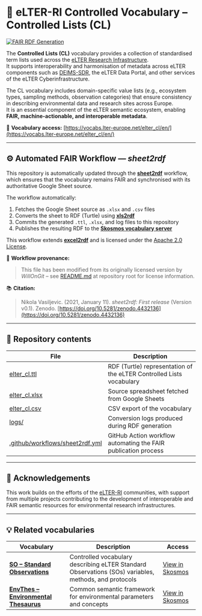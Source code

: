 # 🧩 eLTER-RI Controlled Vocabulary – Controlled Lists (CL)

[![FAIR RDF Generation](https://github.com/LTER-Europe/elter_cl/actions/workflows/sheet2rdf.yml/badge.svg?branch=main)](https://github.com/LTER-Europe/elter_cl/actions/workflows/sheet2rdf.yml)

The **Controlled Lists (CL)** vocabulary provides a collection of standardised term lists used across the [eLTER Research Infrastructure](https://elter-ri.eu/).  
It supports interoperability and harmonisation of metadata across eLTER components such as [DEIMS-SDR](https://deims.org), the eLTER Data Portal, and other services of the eLTER Cyberinfrastructure.  

The CL vocabulary includes domain-specific value lists (e.g., ecosystem types, sampling methods, observation categories) that ensure consistency in describing environmental data and research sites across Europe.  
It is an essential component of the eLTER semantic ecosystem, enabling **FAIR, machine-actionable, and interoperable metadata**.

📘 **Vocabulary access:** [https://vocabs.lter-europe.net/elter_cl/en/](https://vocabs.lter-europe.net/elter_cl/en/)

---

## ⚙️ Automated FAIR Workflow — *sheet2rdf*

This repository is automatically updated through the [**sheet2rdf**](https://github.com/nikokaoja/sheet2rdf) workflow, which ensures that the vocabulary remains FAIR and synchronised with its authoritative Google Sheet source.

The workflow automatically:

1. Fetches the Google Sheet source as `.xlsx` and `.csv` files  
2. Converts the sheet to RDF (Turtle) using [**xls2rdf**](https://github.com/sparna-git/xls2rdf)  
3. Commits the generated `.ttl`, `.xlsx`, and log files to this repository  
4. Publishes the resulting RDF to the [**Skosmos vocabulary server**](https://vocabs.lter-europe.net)

This workflow extends [**excel2rdf**](https://github.com/fair-data-collective/excel2rdf-template) and is licensed under the [Apache 2.0 License](https://github.com/nikokaoja/sheet2rdf/blob/main/License.md).

🧾 **Workflow provenance:**  
> This file has been modified from its originally licensed version by *WillOnGit* – see [README.md](https://github.com/LTER-Europe/CL) at repository root for license information.

📚 **Citation:**  
> Nikola Vasiljevic. (2021, January 11). *sheet2rdf: First release* (Version v0.1). Zenodo. [https://doi.org/10.5281/zenodo.4432136](https://doi.org/10.5281/zenodo.4432136)

---

## 🧠 Repository contents

| File | Description |
|------|--------------|
| [elter_cl.ttl](https://github.com/LTER-Europe/eLTER_CL/blob/main/elter_cl.ttl) | RDF (Turtle) representation of the eLTER Controlled Lists vocabulary |
| [elter_cl.xlsx](https://github.com/LTER-Europe/eLTER_CL/blob/main/elter_cl.xlsx) | Source spreadsheet fetched from Google Sheets |
| [elter_cl.csv](https://github.com/LTER-Europe/eLTER_CL/blob/main/elter_cl.csv) | CSV export of the vocabulary |
| [logs/](https://github.com/LTER-Europe/eLTER_CL/tree/main/logs) | Conversion logs produced during RDF generation |
| [.github/workflows/sheet2rdf.yml](https://github.com/LTER-Europe/eLTER_CL/blob/main/.github/workflows/sheet2rdf.yml) | GitHub Action workflow automating the FAIR publication process |

---

## 🧭 Acknowledgements

This work builds on the efforts of the [eLTER-RI](https://elter-ri.eu/) communities, with support from multiple projects contributing to the development of interoperable and FAIR semantic resources for environmental research infrastructures.

---

## 💡 Related vocabularies

| Vocabulary | Description | Access |
|-------------|--------------|--------|
| **[SO – Standard Observations](https://github.com/LTER-Europe/SO)** | Controlled vocabulary describing eLTER Standard Observations (SOs) variables, methods, and protocols | [View in Skosmos](https://vocabs.lter-europe.net/so/en/) |
| **[EnvThes – Environmental Thesaurus](https://github.com/LTER-Europe/EnvThes)** | Common semantic framework for environmental parameters and concepts | [View in Skosmos](https://vocabs.elter-ri.eu/EnvThes/en/) |
